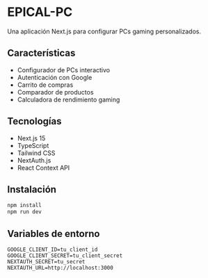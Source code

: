 # EPICAL-PC

Una aplicación Next.js para configurar PCs gaming personalizados.

## Características

- Configurador de PCs interactivo
- Autenticación con Google
- Carrito de compras
- Comparador de productos
- Calculadora de rendimiento gaming

## Tecnologías

- Next.js 15
- TypeScript
- Tailwind CSS
- NextAuth.js
- React Context API

## Instalación

```bash
npm install
npm run dev
```

## Variables de entorno

```env
GOOGLE_CLIENT_ID=tu_client_id
GOOGLE_CLIENT_SECRET=tu_client_secret
NEXTAUTH_SECRET=tu_secret
NEXTAUTH_URL=http://localhost:3000
```